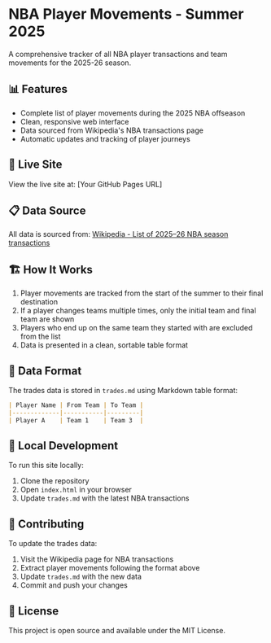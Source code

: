 # NBA Player Movements - Summer 2025

A comprehensive tracker of all NBA player transactions and team movements for the 2025-26 season.

## 📊 Features

- Complete list of player movements during the 2025 NBA offseason
- Clean, responsive web interface
- Data sourced from Wikipedia's NBA transactions page
- Automatic updates and tracking of player journeys

## 🚀 Live Site

View the live site at: [Your GitHub Pages URL]

## 📋 Data Source

All data is sourced from: [Wikipedia - List of 2025–26 NBA season transactions](https://en.wikipedia.org/wiki/List_of_2025%E2%80%9326_NBA_season_transactions)

## 🏗️ How It Works

1. Player movements are tracked from the start of the summer to their final destination
2. If a player changes teams multiple times, only the initial team and final team are shown
3. Players who end up on the same team they started with are excluded from the list
4. Data is presented in a clean, sortable table format

## 📝 Data Format

The trades data is stored in `trades.md` using Markdown table format:

```markdown
| Player Name | From Team | To Team |
|-------------|-----------|---------|
| Player A    | Team 1    | Team 3  |
```

## 🔧 Local Development

To run this site locally:

1. Clone the repository
2. Open `index.html` in your browser
3. Update `trades.md` with the latest NBA transactions

## 🤝 Contributing

To update the trades data:

1. Visit the Wikipedia page for NBA transactions
2. Extract player movements following the format above
3. Update `trades.md` with the new data
4. Commit and push your changes

## 📄 License

This project is open source and available under the MIT License.
